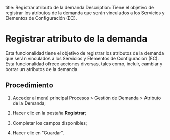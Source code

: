 title:  Registrar atributo de la demanda 
Description: Tiene el objetivo de registrar los atributos de la demanda que serán vinculados a los Servicios y Elementos de Configuración (EC). 
# Registrar atributo de la demanda

Esta funcionalidad tiene el objetivo de registrar los atributos de la demanda que serán vinculados a los Servicios y Elementos de Configuración (EC).
Esta funcionalidad ofrece acciones diversas, tales como, incluir, cambiar y borrar un atributos de la demanda.

Procedimiento
-------------

1.  Acceder al menú principal Procesos \> Gestión de Demanda \> Atributo de
    la Demanda;

2.  Hacer clic en la pestaña **Registrar**;

3.  Completar los campos disponibles;

4.  Hacer clic en "Guardar".

<!-- !!! tip "About"

    <b>Product/Version:</b> CITSmart | 8.00 &nbsp;&nbsp;
    <b>Updated:</b>01/25/2019 – Larissa Lourenço
